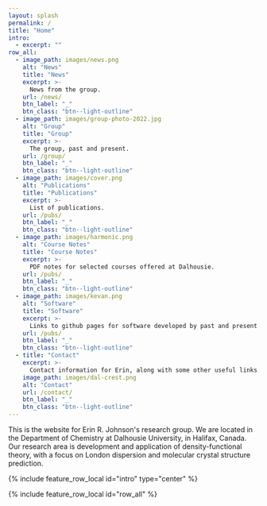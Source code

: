```yaml
---
layout: splash
permalink: /
title: "Home"
intro:
  - excerpt: ""
row_all:
  - image_path: images/news.png
    alt: "News"
    title: "News"
    excerpt: >-
      News from the group.
    url: /news/
    btn_label: "_"
    btn_class: "btn--light-outline"
  - image_path: images/group-photo-2022.jpg
    alt: "Group"
    title: "Group"
    excerpt: >-
      The group, past and present.
    url: /group/
    btn_label: "_"
    btn_class: "btn--light-outline"
  - image_path: images/cover.png
    alt: "Publications"
    title: "Publications"
    excerpt: >-
      List of publications.
    url: /pubs/
    btn_label: "_"
    btn_class: "btn--light-outline"
  - image_path: images/harmonic.png
    alt: "Course Notes"
    title: "Course Notes"
    excerpt: >-
      PDF notes for selected courses offered at Dalhousie.
    url: /pubs/
    btn_label: "_"
    btn_class: "btn--light-outline"
  - image_path: images/kevan.png
    alt: "Software"
    title: "Software"
    excerpt: >-
      Links to github pages for software developed by past and present group members: critic2, postg, and more.
    url: /pubs/
    btn_label: "_"
    btn_class: "btn--light-outline"
  - title: "Contact"
    excerpt: >-
      Contact information for Erin, along with some other useful links.
    image_path: images/dal-crest.png
    alt: "Contact"
    url: /contact/
    btn_label: "_"
    btn_class: "btn--light-outline"
---
```


  This is the website for Erin R. Johnson's research group. We are located in the
  Department of Chemistry at Dalhousie University, in Halifax, Canada. Our
  research area is development and application of density-functional theory,
  with a focus on London dispersion and molecular crystal structure prediction.


{% include feature_row_local id="intro" type="center" %}

{% include feature_row_local id="row_all" %}


